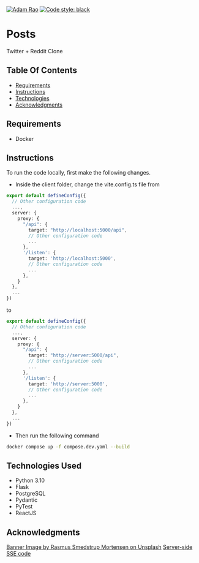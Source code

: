 [![Adam Rao](https://circleci.com/gh/AdamRa0/posts.svg?style=svg)](https://circleci.com/docs/pipelines/) [![Code style: black](https://img.shields.io/badge/code%20style-black-000000.svg)](https://github.com/psf/black)

# Posts
Twitter + Reddit Clone

## Table Of Contents
- [Requirements](#requirements)
- [Instructions](#instructions)
- [Technologies](#technologies-used)
- [Acknowledgments](#acknowledgments)

## Requirements
- Docker

## Instructions
To run the code locally, first make the following changes.

- Inside the client folder, change the vite.config.ts file from
```typescript
export default defineConfig({
  // Other configuration code
  ...,
  server: {
    proxy: {
      "/api": {
        target: "http://localhost:5000/api",
        // Other configuration code
        ...
      },
      '/listen': {
        target: 'http://localhost:5000',
        // Other configuration code
        ...
      },
    }
  },
  ...
})
```
to
```typescript
export default defineConfig({
  // Other configuration code
  ...,
  server: {
    proxy: {
      "/api": {
        target: "http://server:5000/api",
        // Other configuration code
        ...
      },
      '/listen': {
        target: 'http://server:5000',
        // Other configuration code
        ...
      },
    }
  },
  ...
})
```
- Then run the following command
```bash
docker compose up -f compose.dev.yaml --build
```

## Technologies Used
- Python 3.10
- Flask
- PostgreSQL
- Pydantic
- PyTest
- ReactJS

## Acknowledgments
[Banner Image by Rasmus Smedstrup Mortensen on Unsplash](https://unsplash.com/photos/_ZtPsxAomeI?utm_source=unsplash&utm_medium=referral&utm_content=creditShareLink)
[Server-side SSE code](https://maxhalford.github.io/blog/flask-sse-no-deps/)